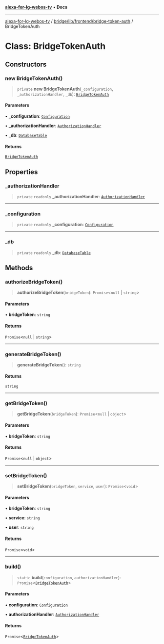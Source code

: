 [**alexa-for-lg-webos-tv**](../../../../../README.md) • **Docs**

***

[alexa-for-lg-webos-tv](../../../../../modules.md) / [bridge/lib/frontend/bridge-token-auth](../README.md) / BridgeTokenAuth

# Class: BridgeTokenAuth

## Constructors

### new BridgeTokenAuth()

> `private` **new BridgeTokenAuth**(`_configuration`, `_authorizationHandler`, `_db`): [`BridgeTokenAuth`](BridgeTokenAuth.md)

#### Parameters

• **\_configuration**: [`Configuration`](../../../configuration/classes/Configuration.md)

• **\_authorizationHandler**: [`AuthorizationHandler`](../../auth/type-aliases/AuthorizationHandler.md)

• **\_db**: [`DatabaseTable`](../../../database/classes/DatabaseTable.md)

#### Returns

[`BridgeTokenAuth`](BridgeTokenAuth.md)

## Properties

### \_authorizationHandler

> `private` `readonly` **\_authorizationHandler**: [`AuthorizationHandler`](../../auth/type-aliases/AuthorizationHandler.md)

***

### \_configuration

> `private` `readonly` **\_configuration**: [`Configuration`](../../../configuration/classes/Configuration.md)

***

### \_db

> `private` `readonly` **\_db**: [`DatabaseTable`](../../../database/classes/DatabaseTable.md)

## Methods

### authorizeBridgeToken()

> **authorizeBridgeToken**(`bridgeToken`): `Promise`\<`null` \| `string`\>

#### Parameters

• **bridgeToken**: `string`

#### Returns

`Promise`\<`null` \| `string`\>

***

### generateBridgeToken()

> **generateBridgeToken**(): `string`

#### Returns

`string`

***

### getBridgeToken()

> **getBridgeToken**(`bridgeToken`): `Promise`\<`null` \| `object`\>

#### Parameters

• **bridgeToken**: `string`

#### Returns

`Promise`\<`null` \| `object`\>

***

### setBridgeToken()

> **setBridgeToken**(`bridgeToken`, `service`, `user`): `Promise`\<`void`\>

#### Parameters

• **bridgeToken**: `string`

• **service**: `string`

• **user**: `string`

#### Returns

`Promise`\<`void`\>

***

### build()

> `static` **build**(`configuration`, `authorizationHandler`): `Promise`\<[`BridgeTokenAuth`](BridgeTokenAuth.md)\>

#### Parameters

• **configuration**: [`Configuration`](../../../configuration/classes/Configuration.md)

• **authorizationHandler**: [`AuthorizationHandler`](../../auth/type-aliases/AuthorizationHandler.md)

#### Returns

`Promise`\<[`BridgeTokenAuth`](BridgeTokenAuth.md)\>
